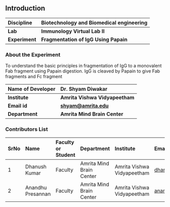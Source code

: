 ## Introduction


<b>Discipline | <b> Biotechnology and Biomedical engineering
:--|:--|
<b> Lab | <b> Immunology Virtual Lab II
<b> Experiment|     <b> Fragmentation of IgG Using Papain

### About the Experiment 

To understand the basic principles in fragmentation of IgG to a monovalent Fab fragment using Papain digestion. IgG is cleaved by Papain to give Fab fragments and Fc fragment

<b>Name of Developer | <b> Dr. Shyam Diwakar
:--|:--|
<b> Institute | <b> Amrita Vishwa Vidyapeetham  
<b> Email id|     <b> shyam@amrita.edu
<b> Department |  <b> Amrita Mind Brain Center

### Contributors List

SrNo | Name | Faculty or Student | Department| Institute | Email id
:--|:--|:--|:--|:--|:--|
1 | Dhanush Kumar | Faculty | Amrita Mind Brain Center | Amrita Vishwa Vidyapeetham | dhanushkumar@am.amrita.edu
2 | Anandhu Presannan| Faculty | Amrita Mind Brain Center | Amrita Vishwa Vidyapeetham | anandhupresannan@am.amrita.edu
  
